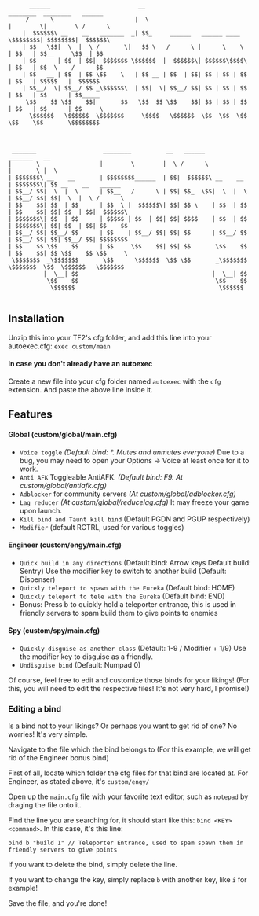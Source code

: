 ```

      ______                         __                                    ________  ________   ______      
     /      \                       |  \                                  |        \|        \ /      \     
    |  $$$$$$\ __    __   _______  _| $$_     ______   ______ ____         \$$$$$$$$| $$$$$$$$|  $$$$$$\    
    | $$   \$$|  \  |  \ /       \|   $$ \   /      \ |      \    \          | $$   | $$__     \$$__| $$    
    | $$      | $$  | $$|  $$$$$$$ \$$$$$$  |  $$$$$$\| $$$$$$\$$$$\         | $$   | $$  \    /      $$    
    | $$   __ | $$  | $$ \$$    \   | $$ __ | $$  | $$| $$ | $$ | $$         | $$   | $$$$$   |  $$$$$$     
    | $$__/  \| $$__/ $$ _\$$$$$$\  | $$|  \| $$__/ $$| $$ | $$ | $$         | $$   | $$      | $$_____     
     \$$    $$ \$$    $$|       $$   \$$  $$ \$$    $$| $$ | $$ | $$         | $$   | $$      | $$     \    
      \$$$$$$   \$$$$$$  \$$$$$$$     \$$$$   \$$$$$$  \$$  \$$  \$$          \$$    \$$       \$$$$$$$$    
                                                                                                            
                                                                                                            
                                                                                                            
 _______                   ________          __   ______                   _______   __                     
|       \                 |        \        |  \ /      \                 |       \ |  \                    
| $$$$$$$\ __    __       | $$$$$$$$______  | $$|  $$$$$$\ __    __       | $$$$$$$\| $$ __    __   ______  
| $$__/ $$|  \  |  \      | $$__   /      \ | $$| $$_  \$$|  \  |  \      | $$__/ $$| $$|  \  |  \ /      \ 
| $$    $$| $$  | $$      | $$  \ |  $$$$$$\| $$| $$ \    | $$  | $$      | $$    $$| $$| $$  | $$|  $$$$$$\
| $$$$$$$\| $$  | $$      | $$$$$ | $$  | $$| $$| $$$$    | $$  | $$      | $$$$$$$\| $$| $$  | $$| $$    $$
| $$__/ $$| $$__/ $$      | $$    | $$__/ $$| $$| $$      | $$__/ $$      | $$__/ $$| $$| $$__/ $$| $$$$$$$$
| $$    $$ \$$    $$      | $$     \$$    $$| $$| $$       \$$    $$      | $$    $$| $$ \$$    $$ \$$     \
 \$$$$$$$  _\$$$$$$$       \$$      \$$$$$$  \$$ \$$       _\$$$$$$$       \$$$$$$$  \$$  \$$$$$$   \$$$$$$$
          |  \__| $$                                      |  \__| $$                                        
           \$$    $$                                       \$$    $$                                        
            \$$$$$$                                         \$$$$$$                                         
     
```

## Installation
Unzip this into your TF2's cfg folder, and add this line into your autoexec.cfg: `exec custom/main`

#### In case you don't already have an autoexec
Create a new file into your cfg folder named `autoexec` with the `cfg` extension. And paste the above line inside it.

## Features
#### Global (custom/global/main.cfg)
- `Voice toggle` *(Default bind: \*. Mutes and unmutes everyone)* Due to a bug, you may need to open your Options -> Voice at least once for it to work.
- `Anti AFK` Toggleable AntiAFK. *(Default bind: F9. At custom/global/antiafk.cfg)*
- `Adblocker` for community servers *(At custom/global/adblocker.cfg)*
- `Lag reducer` *(At custom/global/reducelag.cfg)* It may freeze your game upon launch.
- `Kill bind and Taunt kill bind` (Default PGDN and PGUP respectively)
- `Modifier` (default RCTRL, used for various toggles) 
#### Engineer (custom/engy/main.cfg)
- `Quick build in any directions` (Default bind: Arrow keys Default build: Sentry) Use the modifier key to switch to another build (Default: Dispenser)
- `Quickly teleport to spawn with the Eureka` (Default bind: HOME)
- `Quickly teleport to tele with the Eureka` (Default bind: END)
- Bonus: Press b to quickly hold a teleporter entrance, this is used in friendly servers to spam build them to give points to enemies
#### Spy (custom/spy/main.cfg)
- `Quickly disguise as another class` (Default: 1-9 / Modifier + 1/9) Use the modifier key to disguise as a friendly.
- `Undisguise bind` (Default: Numpad 0)

Of course, feel free to edit and customize those binds for your likings! (For this, you will need to edit the respective files! It's not very hard, I promise!)

### Editing a bind
Is a bind not to your likings? Or perhaps you want to get rid of one? No worries! It's very simple.

Navigate to the file which the bind belongs to (For this example, we will get rid of the Engineer bonus bind)

First of all, locate which folder the cfg files for that bind are located at. For Engineer, as stated above, it's `custom/engy/`

Open up the `main.cfg` file with your favorite text editor, such as `notepad` by draging the file onto it.

Find the line you are searching for, it should start like this: `bind <KEY> <command>`. In this case, it's this line: 

`bind b "build 1" // Teleporter Entrance, used to spam spawn them in friendly servers to give points`

If you want to delete the bind, simply delete the line.

If you want to change the key, simply replace `b` with another key, like `i` for example!

Save the file, and you're done!